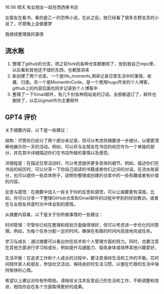 16:56 晴天 和女朋友一起在西西弗书店

女朋友在看书，看的是乙一的恐怖小说，在此之前，她已经看了很多东野圭吾的小说了，尽管晚上会做噩梦

我继续整理我的事情


## 流水账
1. 整理了github的仓库，把之前fork的各种仓库都删除了，放到我自己repo里，以后看到其他还不错的东西，也都放进来
2. 新创建了两个仓库，一个是life_moments,用来记录日常生活中的事情，收藏、归类。另一个是MomentInCode，是一个使用hugo开发的个人博客，github上的内容后面也同步记录到个人博客中
3. 整理了一下Gmail邮件，有几千封各种网站发的订阅，全部都退订了，邮件也删除了，以后以gmail作为主要邮件

## GPT4 评价
关于摘要内容，以下是一些建议：

结构：尽管你已经分了两个部分来记录，但可以考虑将摘要进一步细分，以便更清晰地展示你一天的活动。例如，可以将与女朋友在书店的经历作为一个单独的部分，并在其中详细描述你们在书店所做的事情以及感受。

详细程度：在描述日常活动时，可以考虑提供更多具体的细节。例如，描述你们在书店的经历时，可以分享一下你自己阅读的书籍或者你们之间的对话。在流水账部分，也可以提供一些具体例子，说明你整理或创建的仓库中的一些有趣或者有价值的内容。

反思与感悟：在摘要中加入一些关于你的反思和感悟，可以让摘要更有深度。比如，你可以分享一下整理GitHub仓库和Gmail邮件的过程中学到的经验教训，或者在与女朋友共度时光中体会到的感情。

从摘要内容看，以下是关于你所做事情的一些建议：

时间管理：尽管你已经在整理和规划方面做得很好，但可以考虑进一步优化时间管理。例如，为每个任务分配一定的时间，确保在有限的时间内高效地完成任务。

学习与成长：通过摘要可以看出你在技术和个人管理方面的努力。同时，也要注意在其他方面进行学习和成长，例如提升沟通能力、锻炼身体或培养其他兴趣爱好。

生活平衡：在追求工作和个人成长的过程中，要注意保持生活和工作的平衡。花时间陪伴家人和朋友，参加社交活动，保持良好的生活习惯，以便在忙碌的生活中保持愉快的心情。

希望以上建议对你有所帮助。请继续关注并反思自己的生活和工作，不断调整和改进，相信你会在各个方面取得更好的成果。